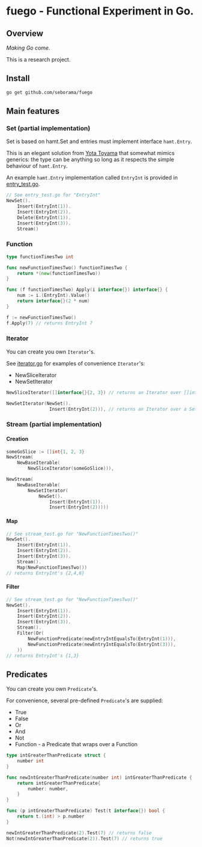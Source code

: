 # fuego - Functional Experiment in Go.

## Overview

_Making Go come._

This is a research project.

## Install

```bash
go get github.com/seborama/fuego
```

## Main features

### Set (partial implementation)

Set is based on hamt.Set and entries must implement interface `hamt.Entry`.

This is an elegant solution from [Yota Toyama](https://github.com/raviqqe) that somewhat mimics generics: the type can be anything so long as it respects the simple behaviour of `hamt.Entry`.

An example `hamt.Entry` implementation called `EntryInt` is provided in [entry_test.go](entry_test.go).

```go
// See entry_test.go for "EntryInt"
NewSet().
    Insert(EntryInt(1)).
    Insert(EntryInt(2)).
    Delete(EntryInt(1)).
    Insert(EntryInt(3)).
    Stream()
```

### Function

```go
type functionTimesTwo int

func newFunctionTimesTwo() functionTimesTwo {
	return *(new(functionTimesTwo))
}

func (f functionTimesTwo) Apply(i interface{}) interface{} {
	num := i.(EntryInt).Value()
	return interface{}(2 * num)
}

f := newFunctionTimesTwo()
f.Apply(7) // returns EntryInt 7
```

### Iterator

You can create you own `Iterator`'s.

See [iterator.go](iterator.go) for examples of convenience `Iterator`'s:
- NewSliceIterator
- NewSetIterator

```go
NewSliceIterator([]interface{}{2, 3}) // returns an Iterator over []interface{2, 3}

NewSetIterator(NewSet().
				Insert(EntryInt(2))), // returns an Iterator over a Set that contains a single EntryInt(2)
```

### Stream (partial implementation)

#### Creation

```go
someGoSlice := []int{1, 2, 3}
NewStream(
    NewBaseIterable(
        NewSliceIterator(someGoSlice))),
```

```go
NewStream(
    NewBaseIterable(
        NewSetIterator(
            NewSet().
                Insert(EntryInt(1)).
                Insert(EntryInt(2)))))
```

#### Map

```go
// See stream_test.go for "NewFunctionTimesTwo()"
NewSet().
    Insert(EntryInt(1)).
    Insert(EntryInt(2)).
    Insert(EntryInt(3)).
    Stream().
    Map(NewFunctionTimesTwo())
// returns EntryInt's {2,4,6}
```

#### Filter

```go
// See stream_test.go for "NewFunctionTimesTwo()"
NewSet().
    Insert(EntryInt(1)).
    Insert(EntryInt(2)).
    Insert(EntryInt(3)).
    Stream().
    Filter(Or(
        NewFunctionPredicate(newEntryIntEqualsTo(EntryInt(1))),
        NewFunctionPredicate(newEntryIntEqualsTo(EntryInt(3))),
    ))
// returns EntryInt's {1,3}
```

## Predicates

You can create you own `Predicate`'s.

For convenience, several pre-defined `Predicate`'s are supplied:
- True
- False
- Or
- And
- Not
- Function - a Predicate that wraps over a Function

```go
type intGreaterThanPredicate struct {
	number int
}

func newIntGreaterThanPredicate(number int) intGreaterThanPredicate {
	return intGreaterThanPredicate{
		number: number,
	}
}

func (p intGreaterThanPredicate) Test(t interface{}) bool {
	return t.(int) > p.number
}

newIntGreaterThanPredicate(2).Test(7) // returns false
Not(newIntGreaterThanPredicate(2)).Test(7) // returns true
```

